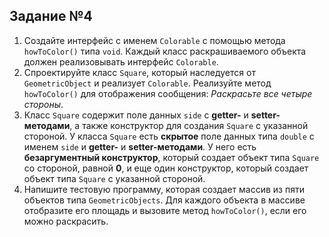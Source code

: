 ## Задание №4
1. Создайте интерфейс с именем `Colorable` с помощью метода `howToColor()` типа `void`.
Каждый класс раскрашиваемого объекта должен реализовывать интерфейс `Colorable`.
2. Спроектируйте класс `Square`, который наследуется от `GeometricObject` и реализует `Colorable`.
Реализуйте метод `howToColor()` для отображения сообщения: _Раскрасьте все четыре стороны_.
3. Класс `Square` содержит поле данных `side` с **getter-** и **setter-методами**, а также конструктор для создания `Square` с указанной стороной.
У класса `Square` есть **скрытое** поле данных типа `double` с именем `side` и **getter-** и **setter-методами**.
У него есть **безаргументный конструктор**, который создает объект типа `Square` со стороной, равной **0**, и еще один конструктор, который создает объект типа `Square` с указанной стороной.
4. Напишите тестовую программу, которая создает массив из пяти объектов типа `GeometricObjects`.
Для каждого объекта в массиве отобразите его площадь и вызовите метод `howToColor()`, если его можно раскрасить.
